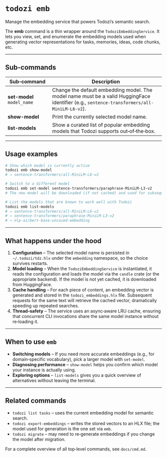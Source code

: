 # `todozi emb`

Manage the embedding service that powers Todozi’s semantic search.

The **emb** command is a thin wrapper around the `TodoziEmbeddingService`. It lets you view, set, and enumerate the embedding models used when generating vector representations for tasks, memories, ideas, code chunks, etc.

---

## Sub‑commands

| Sub‑command | Description |
|-------------|-------------|
| **set-model** `model_name` | Change the default embedding model. The model name must be a valid HuggingFace identifier (e.g., `sentence-transformers/all-MiniLM-L6-v2`). |
| **show-model** | Print the currently selected model name. |
| **list-models** | Show a curated list of popular embedding models that Todozi supports out‑of‑the‑box. |

---

## Usage examples

```sh
# Show which model is currently active
todozi emb show-model
# → sentence-transformers/all-MiniLM-L6-v2

# Switch to a different model
todozi emb set-model sentence-transformers/paraphrase-MiniLM-L3-v2
# The new model will be downloaded (if not cached) and used for subsequent embeddings.

# List the models that are known to work well with Todozi
todozi emb list-models
# → sentence-transformers/all-MiniLM-L6-v2
# → sentence-transformers/paraphrase-MiniLM-L3-v2
# → nlp‑ai/bert‑base‑uncased‑embedding
```

---

## What happens under the hood

1. **Configuration** – The selected model name is persisted in `~/.todozi/tdz.hlx` under the `embedding` namespace, so the choice survives restarts.
2. **Model loading** – When the `TodoziEmbeddingService` is instantiated, it reads the configuration and loads the model via the `candle` crate (or the appropriate backend). If the model is not yet cached, it is downloaded from HuggingFace.
3. **Cache handling** – For each piece of content, an embedding vector is generated and stored in the `todozi_embeddings.hlx` file. Subsequent requests for the same text will retrieve the cached vector, dramatically speeding up repeated searches.
4. **Thread‑safety** – The service uses an async‑aware LRU cache, ensuring that concurrent CLI invocations share the same model instance without re‑loading it.

---

## When to use `emb`

- **Switching models** – If you need more accurate embeddings (e.g., for domain‑specific vocabulary), pick a larger model with `set-model`.
- **Diagnosing performance** – `show-model` helps you confirm which model your instance is actually using.
- **Exploring options** – `list-models` gives you a quick overview of alternatives without leaving the terminal.

---

## Related commands

- `todozi list tasks` – uses the current embedding model for semantic search.
- `todozi export-embeddings` – writes the stored vectors to an HLX file; the model used for generation is the one set via `emb`.
- `todozi migrate` – may need to re‑generate embeddings if you change the model after migration.

For a complete overview of all top‑level commands, see `docs/cmd.md`.

